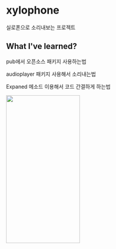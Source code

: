 # xylophone

실로폰으로 소리내보는 프로젝트

## What I've learned?

pub에서 오픈소스 패키지 사용하는법

audioplayer 패키지 사용해서 소리내는법

Expaned 메소드 이용해서 코드 간결하게 하는법

<img src="https://user-images.githubusercontent.com/47676921/115139191-8946de80-a06b-11eb-8826-412e7e9c32ef.png"  width="200" height="400">

